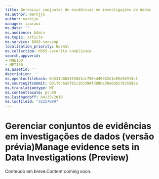 ```yaml
---
title: Gerenciar conjuntos de evidências em investigações de dados
ms.author: markjjo
author: markjjo
manager: laurawi
ms.date: ''
ms.audience: Admin
ms.topic: article
ms.service: O365-seccomp
localization_priority: Normal
ms.collection: M365-security-compliance
search.appverid:
- MOE150
- MET150
ms.assetid: ''
description: ''
ms.openlocfilehash: 0d331b0b51520d1dc756ed49032d1e89e58915c1
ms.sourcegitcommit: 0017dc6a5f81c165d9dfd88be39a6bb17856582e
ms.translationtype: MT
ms.contentlocale: pt-BR
ms.lasthandoff: 04/23/2019
ms.locfileid: "32257689"
---
```

# <a name="manage-evidence-sets-in-data-investigations-preview"></a><span data-ttu-id="e1dae-102">Gerenciar conjuntos de evidências em investigações de dados (versão prévia)</span><span class="sxs-lookup"><span data-stu-id="e1dae-102">Manage evidence sets in Data Investigations (Preview)</span></span>  

<span data-ttu-id="e1dae-103">Conteúdo em breve.</span><span class="sxs-lookup"><span data-stu-id="e1dae-103">Content coming soon.</span></span>

  

